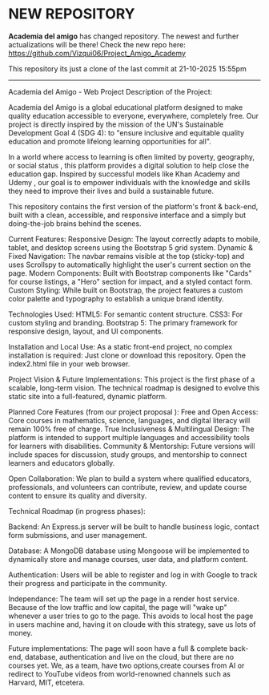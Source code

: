# NEW REPOSITORY

**Academia del amigo** has changed repository. The newest and further actualizations will be there! Check the new repo here:
https://github.com/Vizqui06/Project_Amigo_Academy

This repository its just a clone of the last commit at 21-10-2025 15:55pm

---

Academia del Amigo - Web Project
Description of the Project:

Academia del Amigo is a global educational platform designed to make quality education accessible to everyone, everywhere, completely free. Our project is directly inspired by the mission of the UN's Sustainable Development Goal 4 (SDG 4): to "ensure inclusive and equitable quality education and promote lifelong learning opportunities for all".


In a world where access to learning is often limited by poverty, geography, or social status , this platform provides a digital solution to help close the education gap. Inspired by successful models like Khan Academy and Udemy , our goal is to empower individuals with the knowledge and skills they need to improve their lives and build a sustainable future.


This repository contains the first version of the platform's front & back-end, built with a clean, accessible, and responsive interface and a simply but doing-the-job brains behind the scenes.

Current Features:
Responsive Design: The layout correctly adapts to mobile, tablet, and desktop screens using the Bootstrap 5 grid system.
Dynamic & Fixed Navigation: The navbar remains visible at the top (sticky-top) and uses Scrollspy to automatically highlight the user's current section on the page.
Modern Components: Built with Bootstrap components like "Cards" for course listings, a "Hero" section for impact, and a styled contact form.
Custom Styling: While built on Bootstrap, the project features a custom color palette and typography to establish a unique brand identity.


Technologies Used:
HTML5: For semantic content structure.
CSS3: For custom styling and branding.
Bootstrap 5: The primary framework for responsive design, layout, and UI components.


Installation and Local Use:
As a static front-end project, no complex installation is required:
Just clone or download this repository.
Open the index2.html file in your web browser.


Project Vision & Future Implementations:
This project is the first phase of a scalable, long-term vision. The technical roadmap is designed to evolve this static site into a full-featured, dynamic platform.


Planned Core Features (from our project proposal ):
Free and Open Access: Core courses in mathematics, science, languages, and digital literacy will remain 100% free of charge.
True Inclusiveness & Multilingual Design: The platform is intended to support multiple languages and accessibility tools for learners with disabilities.
Community & Mentorship: Future versions will include spaces for discussion, study groups, and mentorship to connect learners and educators globally.


Open Collaboration: 
We plan to build a system where qualified educators, professionals, and volunteers can contribute, review, and update course content to ensure its quality and diversity.


Technical Roadmap (in progress phases):

Backend: An Express.js server will be built to handle business logic, contact form submissions, and user management.

Database: A MongoDB database using Mongoose will be implemented to dynamically store and manage courses, user data, and platform content.

Authentication: Users will be able to register and log in with Google to track their progress and participate in the community.

Independance: The team will set up the page in a render host service. Because of the low traffic and low capital, the page will "wake up" whenever a user tries to go to the page. This avoids to local host the page in users machine and, having it on cloude with this strategy, save us lots of money.


Future implementations:
The page will soon have a full & complete back-end, database, authentication and live on the cloud, but there are no courses yet. We, as a team, have two options,create courses from AI or redirect to YouTube videos from world-renowned channels such as Harvard, MIT, etcetera. 